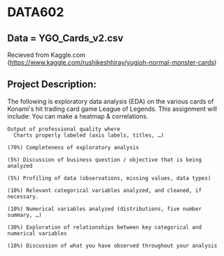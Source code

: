 # DATA602
## Data = YGO_Cards_v2.csv
   Recieved from Kaggle.com (https://www.kaggle.com/rushikeshhiray/yugioh-normal-monster-cards)
## Project Description:
  The following is exploratory data analysis (EDA) on the various cards of Konami's hit trading card game League of Legends. This assignment will include:
You can make a heatmap & correlations.
    
    Output of professional quality where 
      Charts properly labeled (axis labels, titles, …)
    
    (70%) Completeness of exploratory analysis
    
    (5%) Discussion of business question / objective that is being analyzed
    
    (5%) Profiling of data (observations, missing values, data types)
    
    (10%) Relevant categorical variables analyzed, and cleaned, if necessary.
    
    (10%) Numerical variables analyzed (distributions, five number summary, …)
    
    (30%) Exploration of relationships between key categorical and numerical variables
    
    (10%) Discussion of what you have observed throughout your analysis
